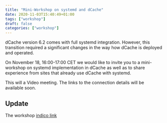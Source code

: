 ```yaml
---
title: "Mini-Workshop on systemd and dCache"
date: 2020-11-03T15:40:49+01:00
tags: ["workshop"]
draft: false
categories: ["workshop"]
---
```

dCache version 6.2 comes with full systemd integration. However, this  transition
required a significant changes in the way how dCache is deployed and operated.

On November 18, 16:00-17:00 CET we would like to invite you to a mini-workshop on
systemd implementation in dCache as well as to share experience from sites that
already use dCache with systemd.

This will a Video meeting. The links to the connection details will be available soon.

## Update

The workshop [indico link](https://indico.desy.de/event/28064/)